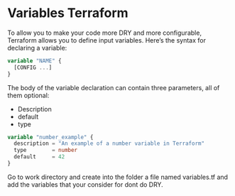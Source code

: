 # Variables Terraform

To allow you to make your code more DRY and more configurable, Terraform allows you to define input variables. Here’s the syntax for declaring a variable:
```tf  
variable "NAME" {
  [CONFIG ...]
}
```

The body of the variable declaration can contain three parameters, all of them optional:  
- Description
- default
- type

```tf  
variable "number_example" {  
  description = "An example of a number variable in Terraform"  
  type        = number  
  default     = 42
}
```  
Go to work directory and create into the folder a file named variables.tf and add the variables that your consider for dont do DRY.

